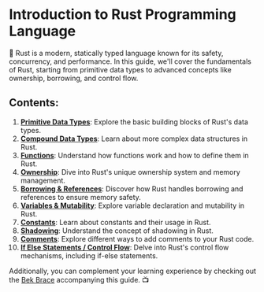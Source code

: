 # Introduction to Rust Programming Language

🦀 Rust is a modern, statically typed language known for its safety, concurrency, and performance. In this guide, we'll cover the fundamentals of Rust, starting from primitive data types to advanced concepts like ownership, borrowing, and control flow.

## Contents:

1. **[Primitive Data Types](./01_Primitive_Data_Types/README.md)**: Explore the basic building blocks of Rust's data types.
2. **[Compound Data Types](./02_Compound_Data_Types/README.md)**: Learn about more complex data structures in Rust.
3. **[Functions](./03_Functions/README.md)**: Understand how functions work and how to define them in Rust.
4. **[Ownership](./04_Ownership/README.md)**: Dive into Rust's unique ownership system and memory management.
5. **[Borrowing & References](./05_Borrowing_and_References/README.md)**: Discover how Rust handles borrowing and references to ensure memory safety.
6. **[Variables & Mutability](./06_Variables_&_Mutability/README.md)**: Explore variable declaration and mutability in Rust.
7. **[Constants](./07_Constants/README.md)**: Learn about constants and their usage in Rust.
8. **[Shadowing](./08_Shadowing/README.md)**: Understand the concept of shadowing in Rust.
9. **[Comments](./09_Comments/README.md)**: Explore different ways to add comments to your Rust code.
10. **[If Else Statements / Control Flow](./10_If_Else_Statements_Control_Flow/README.md)**: Delve into Rust's control flow mechanisms, including if-else statements.

Additionally, you can complement your learning experience by checking out the [Bek Brace](https://www.youtube.com/playlist?list=PLrOQsSoS-V69UWKxV4FNRJFlHS0DUFQA2) accompanying this guide. 📺